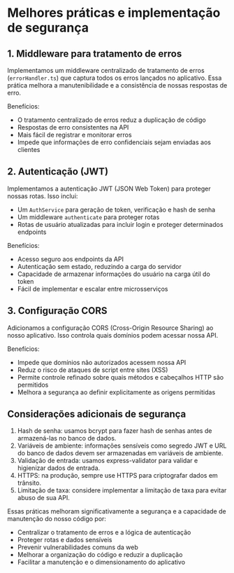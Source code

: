 # Melhores práticas e implementação de segurança

## 1. Middleware para tratamento de erros

Implementamos um middleware centralizado de tratamento de erros (`errorHandler.ts`) que captura todos os erros lançados no aplicativo. Essa prática melhora a manutenibilidade e a consistência de nossas respostas de erro.

Benefícios:
- O tratamento centralizado de erros reduz a duplicação de código
- Respostas de erro consistentes na API
- Mais fácil de registrar e monitorar erros
- Impede que informações de erro confidenciais sejam enviadas aos clientes

## 2. Autenticação (JWT)

Implementamos a autenticação JWT (JSON Web Token) para proteger nossas rotas. Isso inclui:
- Um `AuthService` para geração de token, verificação e hash de senha
- Um middleware `authenticate` para proteger rotas
- Rotas de usuário atualizadas para incluir login e proteger determinados endpoints

Benefícios:
- Acesso seguro aos endpoints da API
- Autenticação sem estado, reduzindo a carga do servidor
- Capacidade de armazenar informações do usuário na carga útil do token
- Fácil de implementar e escalar entre microsserviços

## 3. Configuração CORS

Adicionamos a configuração CORS (Cross-Origin Resource Sharing) ao nosso aplicativo. Isso controla quais domínios podem acessar nossa API.

Benefícios:
- Impede que domínios não autorizados acessem nossa API
- Reduz o risco de ataques de script entre sites (XSS)
- Permite controle refinado sobre quais métodos e cabeçalhos HTTP são permitidos
- Melhora a segurança ao definir explicitamente as origens permitidas

## Considerações adicionais de segurança

1. Hash de senha: usamos bcrypt para fazer hash de senhas antes de armazená-las no banco de dados.
2. Variáveis ​​de ambiente: informações sensíveis como segredo JWT e URL do banco de dados devem ser armazenadas em variáveis ​​de ambiente.
3. Validação de entrada: usamos express-validator para validar e higienizar dados de entrada.
4. HTTPS: na produção, sempre use HTTPS para criptografar dados em trânsito.
5. Limitação de taxa: considere implementar a limitação de taxa para evitar abuso de sua API.

Essas práticas melhoram significativamente a segurança e a capacidade de manutenção do nosso código por:
- Centralizar o tratamento de erros e a lógica de autenticação
- Proteger rotas e dados sensíveis
- Prevenir vulnerabilidades comuns da web
- Melhorar a organização do código e reduzir a duplicação
- Facilitar a manutenção e o dimensionamento do aplicativo